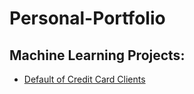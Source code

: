 # Personal-Portfolio

## Machine Learning Projects:
- [Default of Credit Card Clients](https://github.com/Teored0/Personal-Portfolio/tree/main/Default%20of%20Credit%20Card%20Clients)
